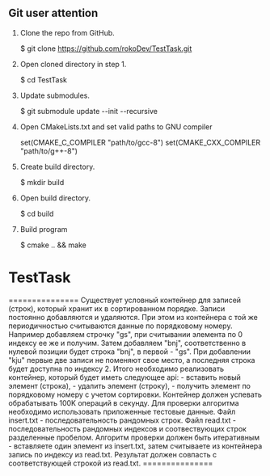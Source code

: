 
Git user attention
-----------------------

1. Clone the repo from GitHub.

	$ git clone https://github.com/rokoDev/TestTask.git

2. Open cloned directory in step 1.

	$ cd TestTask

3. Update submodules.

	$ git submodule update --init --recursive

4. Open CMakeLists.txt and set valid paths to GNU compiler

	set(CMAKE_C_COMPILER "path/to/gcc-8")
	set(CMAKE_CXX_COMPILER "path/to/g++-8")

5. Create build directory.

	$ mkdir build

6. Open build directory.

	$ cd build

7. Build program

	$ cmake .. && make

# TestTask

=============== Существует условный контейнер для записей (строк), который хранит их в сортированном порядке. Записи постоянно добавляются и удаляются. При этом из контейнера с той же периодичностью считываются данные по порядковому номеру. Например добавляем строчку "gs", при считывании элемента по 0 индексу ее же и получим. Затем добавляем "bnj", соответственно в нулевой позиции будет строка "bnj", в первой - "gs". При добавлении "kju" первые две записи не поменяют свое место, а последняя строка будет доступна по индексу 2. Итого необходимо реализовать контейнер, который будет иметь следующее api: - вставить новый элемент (строка), - удалить элемент (строку), - получить элемент по порядковому номеру с учетом сортировки. Контейнер должен успевать обрабатывать 100K операций в секунду. Для проверки алгоритма необходимо использовать приложенные тестовые данные. Файл insert.txt - последовательность рандомных строк. Файл read.txt - последовательность рандомных индексов и соотвествующих строк разделенные пробелом. Алгоритм проверки должен быть итеративным - вставляете один элемент из insert.txt, затем считываете из контейнера запись по индексу из read.txt. Результат должен совпасть с соответствующей строкой из read.txt. =============== 